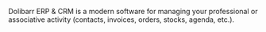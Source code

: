 Dolibarr ERP & CRM is a modern software for managing your professional or associative activity (contacts, invoices, orders, stocks, agenda, etc.).